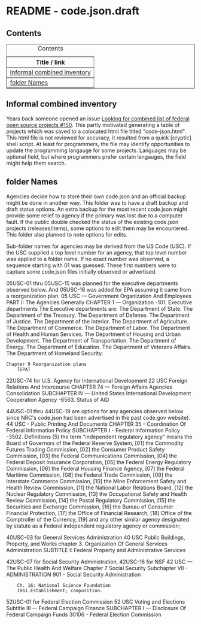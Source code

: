 # README - code.json.draft

## Contents

<table border=1><caption>Contents</caption>
<tr><th>Title / link</th></tr>
<tr><td><a href="inventory">Informal combined inventory</a></td></tr>
<tr><td><a href="#folderNames">folder Names</a></td></tr>
</table>


<h2 id="inventory">Informal combined inventory</h2>
Years back someone opened an issue <a href="https://github.com/GSA/code-gov/issues/150">Looking for combined list of federal open source projects #150</a>. This partly motivated generating a table of projects which was saved to a colocated html file titled "code-json.html". 
<br>This html file is not reviewed for accuracy, it resulted from a quick [cryptic] shell script. At least for programmers, the file may identify opportunities to update the programming langauge for some projects. Languages may be optional field, but where programmers prefer certain langauges, the field might help them search.

<h2 id="folderNames">folder Names</h2>
Agencies decide how to store their own code.json and an official backup might be done in another way. This folder was to have a draft backup and draft status options. An extra backup for the most recent code.json might provide some relief to agency if the primary was lost due to a computer fault. If the public double checked the status of the existing code.json projects (releases/items), some options to edit them may be encountered. This folder also planned to note options for edits.

Sub-folder names for agencies may be derived from the US Code (USC). If the USC supplied a top level number for an agency, that top level number was applied to a folder name. If no exact number was observed, a sequence starting with 01 was guessed. These first numbers were to capture some code.json files initially observed or advertised. 


05USC-01 thru 05USC-15 was planned for the executive departments observed below. And 05USC-16 was added for EPA assuming it came from a reorganization plan.
	05 USC — Government Organization And Employees
	PART I: The Agencies Generally
	CHAPTER 1 — Organization
	-101. Executive departments
	The Executive departments are:
		The Department of State.
		The Department of the Treasury.
		The Department of Defense.
		The Department of Justice.
		The Department of the Interior.
		The Department of Agriculture.
		The Department of Commerce.
		The Department of Labor.
		The Department of Health and Human Services.
		The Department of Housing and Urban Development.
		The Department of Transportation.
		The Department of Energy.
		The Department of Education.
		The Department of Veterans Affairs.
		The Department of Homeland Security.

	Chapter 9 Reorganization plans
		[EPA]


22USC-74 for U.S. Agency for International Development
	22 USC Foreign Relations And Intercourse
	CHAPTER 74 — Foreign Affairs Agencies Consolidation
	SUBCHAPTER IV — United States International Development Cooperation Agency
	-6563. Status of AID


44USC-01 thru 44USC-19 are options for any agencies observed below since NRC's code.json had been advertised in the past code.gov website).
	44 USC - Public Printing And Documents
	CHAPTER 35 - Coordination Of Federal Information Policy
	SUBCHAPTER I - Federal Information Policy
	-3502. Definitions
	(5)  the term "independent regulatory agency" means
	the Board of Governors of the Federal Reserve System, [01] 
	the Commodity Futures Trading Commission, [02]
	the Consumer Product Safety Commission, [03]
	the Federal Communications Commission, [04]
	the Federal Deposit Insurance Corporation, [05]
	the Federal Energy Regulatory Commission, [06]
	the Federal Housing Finance Agency, [07]
	the Federal Maritime Commission, [08]
	the Federal Trade Commission, [09]
	the Interstate Commerce Commission, [10]
	the Mine Enforcement Safety and Health Review Commission, [11]
	the National Labor Relations Board, [12]
	the Nuclear Regulatory Commission, [13]
	the Occupational Safety and Health Review Commission, [14]
	the Postal Regulatory Commission, [15]
	the Securities and Exchange Commission, [16]
	the Bureau of Consumer Financial Protection, [17]
	the Office of Financial Research, [18]
	Office of the Comptroller of the Currency, [19]
	and any other similar agency designated by statute as a Federal independent regulatory agency or commission;


40USC-03 for General Services Administration
	40 USC Public Buildings, Property, and Works
	chapter 3. Organization Of General Services Administration
	SUBTITLE I: Federal Property and Administrative Services


42USC-07 for Social Security Administration, 42USC-16 for NSF
	42 USC — The Public Health And Welfare
		Chapter 7 Social Security
		Subchapter VII - ADMINISTRATION
		901 - Social Security Administration

		Ch. 16: National Science Foundation
		1861.Establishment; composition.


52USC-01 for Federal Election Commission
	52 USC Voting and Elections
	Subtitle III — Federal Campaign Finance
	SUBCHAPTER I — Disclosure Of Federal Campaign Funds
	30106 - Federal Election Commission
